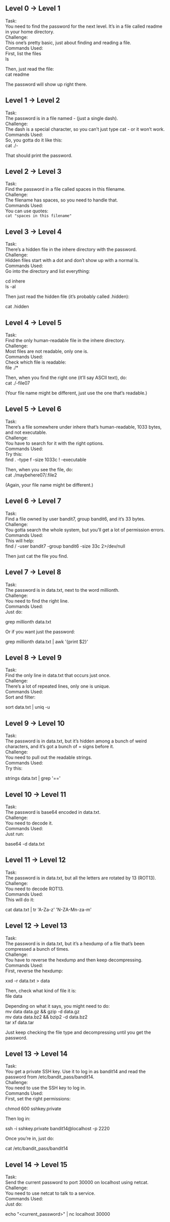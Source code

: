 ## Level 0 → Level 1

Task:  
You need to find the password for the next level. It’s in a file called readme in your home directory.  
Challenge:  
This one’s pretty basic, just about finding and reading a file.  
Commands Used:  
First, list the files  
ls

Then, just read the file:  
cat readme

The password will show up right there.

## Level 1 → Level 2

Task:  
The password is in a file named \- (just a single dash).  
Challenge:  
The dash is a special character, so you can’t just type cat \- or it won’t work.  
Commands Used:  
So, you gotta do it like this:  
cat ./-

That should print the password.

## Level 2 → Level 3

Task:  
Find the password in a file called spaces in this filename.  
Challenge:  
The filename has spaces, so you need to handle that.  
Commands Used:  
You can use quotes:  
`cat "spaces in this filename"`

## Level 3 → Level 4

Task:  
There’s a hidden file in the inhere directory with the password.  
Challenge:  
Hidden files start with a dot and don’t show up with a normal ls.  
Commands Used:  
Go into the directory and list everything:

cd inhere  
ls \-al

Then just read the hidden file (it’s probably called .hidden):

cat .hidden

## Level 4 → Level 5

Task:  
Find the only human-readable file in the inhere directory.  
Challenge:  
Most files are not readable, only one is.  
Commands Used:  
Check which file is readable:  
file ./\*

Then, when you find the right one (it’ll say ASCII text), do:  
cat ./-file07

(Your file name might be different, just use the one that’s readable.)

## Level 5 → Level 6

Task:  
There’s a file somewhere under inhere that’s human-readable, 1033 bytes, and not executable.  
Challenge:  
You have to search for it with the right options.  
Commands Used:  
Try this:  
find . \-type f \-size 1033c \! \-executable

Then, when you see the file, do:  
cat ./maybehere07/.file2

(Again, your file name might be different.)

## Level 6 → Level 7

Task:  
Find a file owned by user bandit7, group bandit6, and it’s 33 bytes.  
Challenge:  
You gotta search the whole system, but you’ll get a lot of permission errors.  
Commands Used:  
This will help:  
find / \-user bandit7 \-group bandit6 \-size 33c 2\>/dev/null

Then just cat the file you find.

## Level 7 → Level 8

Task:  
The password is in data.txt, next to the word millionth.  
Challenge:  
You need to find the right line.  
Commands Used:  
Just do:

grep millionth data.txt

Or if you want just the password:

grep millionth data.txt | awk '{print $2}'

## Level 8 → Level 9

Task:  
Find the only line in data.txt that occurs just once.  
Challenge:  
There’s a lot of repeated lines, only one is unique.  
Commands Used:  
Sort and filter:

sort data.txt | uniq \-u

## Level 9 → Level 10

Task:  
The password is in data.txt, but it’s hidden among a bunch of weird characters, and it’s got a bunch of \= signs before it.  
Challenge:  
You need to pull out the readable strings.  
Commands Used:  
Try this:

strings data.txt | grep '=='

## Level 10 → Level 11

Task:  
The password is base64 encoded in data.txt.  
Challenge:  
You need to decode it.  
Commands Used:  
Just run:

base64 \-d data.txt

## Level 11 → Level 12

Task:  
The password is in data.txt, but all the letters are rotated by 13 (ROT13).  
Challenge:  
You need to decode ROT13.  
Commands Used:  
This will do it:

cat data.txt | tr 'A-Za-z' 'N-ZA-Mn-za-m'

## Level 12 → Level 13

Task:  
The password is in data.txt, but it’s a hexdump of a file that’s been compressed a bunch of times.  
Challenge:  
You have to reverse the hexdump and then keep decompressing.  
Commands Used:  
First, reverse the hexdump:

xxd \-r data.txt \> data

Then, check what kind of file it is:  
file data

Depending on what it says, you might need to do:  
mv data data.gz && gzip \-d data.gz  
mv data data.bz2 && bzip2 \-d data.bz2  
tar xf data.tar

Just keep checking the file type and decompressing until you get the password.

## Level 13 → Level 14

Task:  
You get a private SSH key. Use it to log in as bandit14 and read the password from /etc/bandit\_pass/bandit14.  
Challenge:  
You need to use the SSH key to log in.  
Commands Used:  
First, set the right permissions:

chmod 600 sshkey.private

Then log in:

ssh \-i sshkey.private bandit14@localhost \-p 2220

Once you’re in, just do:

cat /etc/bandit\_pass/bandit14

## Level 14 → Level 15

Task:  
Send the current password to port 30000 on localhost using netcat.  
Challenge:  
You need to use netcat to talk to a service.  
Commands Used:  
Just do:

echo "\<current\_password\>" | nc localhost 30000

